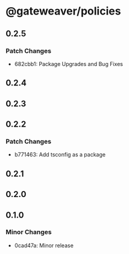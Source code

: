 # @gateweaver/policies

## 0.2.5

### Patch Changes

- 682cbb1: Package Upgrades and Bug Fixes

## 0.2.4

## 0.2.3

## 0.2.2

### Patch Changes

- b771463: Add tsconfig as a package

## 0.2.1

## 0.2.0

## 0.1.0

### Minor Changes

- 0cad47a: Minor release
